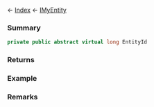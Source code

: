 ← [Index](Api-Index) ← [IMyEntity](VRage.Game.ModAPI.Ingame.IMyEntity)

### Summary

```csharp
private public abstract virtual long EntityId
```

### Returns

### Example

### Remarks


